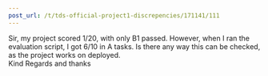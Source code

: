 ```yaml
---
post_url: /t/tds-official-project1-discrepencies/171141/111
---
```

Sir, my project scored 1/20, with only B1 passed. However, when I ran the evaluation script, I got 6/10 in A tasks. Is there any way this can be checked, as the project works on deployed.  
Kind Regards and thanks